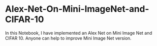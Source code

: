 # Alex-Net-On-Mini-ImageNet-and-CIFAR-10
In this Notebook, I have implemented an Alex Net on Mini Image Net and CIFAR 10. Anyone can help to improve Mini Image Net version.
